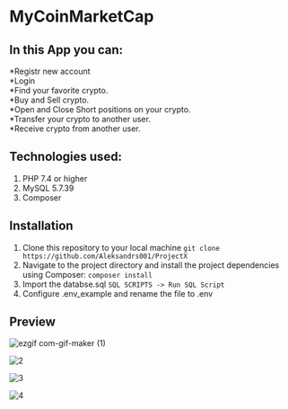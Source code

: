 # MyCoinMarketCap

## In this App you can:

*Registr new account<br>
*Login<br>
*Find your favorite crypto.<br>
*Buy and Sell crypto.<br>
*Open and Close Short positions on your crypto.<br>
*Transfer your crypto to another user.<br>
*Receive crypto from another user.<br>

## Technologies used:

<ol>
<li>PHP 7.4 or higher</li>
<li>MySQL 5.7.39</li>
<li>Composer</li>
</ol>

## Installation

1. Clone this repository to your local machine 
`git clone https://github.com/Aleksandrs001/ProjectX`
2. Navigate to the project directory and install the project dependencies using Composer:
`composer install`
3. Import the databse.sql
`SQL SCRIPTS -> Run SQL Script`
5. Configure .env_example and rename the file to .env

## Preview
![ezgif com-gif-maker (1)](https://user-images.githubusercontent.com/113251847/209560171-9d69fdeb-6c29-4e6a-a18d-b7123a615ce2.gif)

![2](https://user-images.githubusercontent.com/113251847/209560385-fed90417-85f3-4273-96d5-40e508429b54.gif)

![3](https://user-images.githubusercontent.com/113251847/209560520-2002e23b-d92a-4306-b841-f97e2f7d6c66.gif)

![4](https://user-images.githubusercontent.com/113251847/209560893-152f9e4b-3c9f-4733-8585-a149882b54c6.gif)


